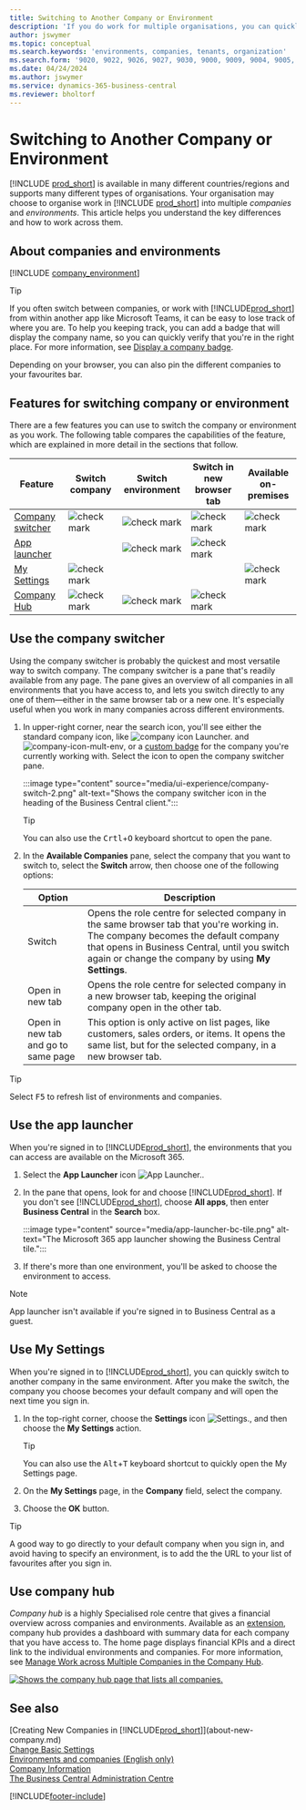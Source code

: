 ```yaml
---
title: Switching to Another Company or Environment
description: 'If you do work for multiple organisations, you can quickly switch between the environments and companies.'
author: jswymer
ms.topic: conceptual
ms.search.keywords: 'environments, companies, tenants, organization'
ms.search.form: '9020, 9022, 9026, 9027, 9030, 9000, 9009, 9004, 9005, 9024, 9006, 9007, 9010, 9016, 9017'
ms.date: 04/24/2024
ms.author: jswymer
ms.service: dynamics-365-business-central
ms.reviewer: bholtorf
---
```


# Switching to Another Company or Environment

[!INCLUDE [prod_short](includes/prod_short.md)] is available in many different countries/regions and supports many different types of organisations. Your organisation may choose to organise work in [!INCLUDE [prod_short](includes/prod_short.md)] into multiple *companies* and *environments*. This article helps you understand the key differences and how to work across them.

## About companies and environments

[!INCLUDE [company_environment](includes/company_environment.md)]

> [!TIP]
> If you often switch between companies, or work with [!INCLUDE[prod_short](includes/prod_short.md)] from within another app like Microsoft Teams, it can be easy to lose track of where you are. To help you keeping track, you can add a badge that will display the company name, so you can quickly verify that you're in the right place. For more information, see [Display a company badge](admin-company-information.md#badge).
> 
> Depending on your browser, you can also pin the different companies to your favourites bar.  

<!--
[!INCLUDE [about-ui-learn](includes/about-ui-learn.md)]-->

## Features for switching company or environment

There are a few features you can use to switch the company or environment as you work. The following table compares the capabilities of the feature, which are explained in more detail in the sections that follow.

|Feature|Switch company|Switch environment|Switch in new browser tab| Available on-premises|
|-------|--------------|------------------|-------------------------|----------------------|
|[Company switcher](#use-the-company-switcher)|![check mark](media/check.png "cheque")|![check mark](media/check.png "cheque")|![check mark](media/check.png "cheque")|![check mark](media/check.png "cheque")|
|[App launcher](#use-the-app-launcher)||![check mark](media/check.png "cheque")|![check mark](media/check.png "cheque")||
|[My Settings](#use-my-settings)|![check mark](media/check.png "cheque")|||![check mark](media/check.png "cheque")|
|[Company Hub](#use-company-hub)|![check mark](media/check.png "cheque")|![check mark](media/check.png "cheque")|![check mark](media/check.png "cheque")||

## Use the company switcher

Using the company switcher is probably the quickest and most versatile way to switch company. The company switcher is a pane that's readily available from any page. The pane gives an overview of all companies in all environments that you have access to, and lets you switch directly to any one of them&mdash;either in the same browser tab or a new one. It's especially useful when you work in many companies across different environments.

1. In upper-right corner, near the search icon, you'll see either the standard company icon, like ![company icon Launcher.](media/ui-experience/company-icon.png "Displays the company switcher icon used when there is a single environment") and ![company-icon-mult-env](media/ui-experience/company-icon-multi-env.png "Displays the company switcher icon used when there are multiple environments"), or a [custom badge](admin-company-information.md#badge) for the company you're currently working with. Select the icon to open the company switcher pane.

   :::image type="content" source="media/ui-experience/company-switch-2.png" alt-text="Shows the company switcher icon in the heading of the Business Central client.":::  

   > [!TIP]
   > You can also use the <kbd>Crtl</kbd>+<kbd>O</kbd> keyboard shortcut to open the pane.
2. In the **Available Companies** pane, select the company that you want to switch to, select the **Switch** arrow, then choose one of the following options:

   |Option|Description|
   |------|-----------|
   |Switch|Opens the role centre for selected company in the same browser tab that you're working in. The company becomes the default company that opens in Business Central, until you switch again or change the company by using **My Settings**. |
   |Open in new tab|Opens the role centre for selected company in a new browser tab, keeping the original company open in the other tab.|
   |Open in new tab and go to same page|This option is only active on list pages, like customers, sales orders, or items. It opens the same list, but for the selected company, in a new browser tab. |

> [!TIP]
> Select <kbd>F5</kbd> to refresh list of environments and companies.

## Use the app launcher

When you're signed in to [!INCLUDE[prod_short](includes/prod_short.md)], the environments that you can access are available on the Microsoft 365.  

1. Select the **App Launcher** icon ![App Launcher.](media/app-launcher-icon.png "The App Launcher provides access to more features").
2. In the pane that opens, look for and choose [!INCLUDE[prod_short](includes/prod_short.md)]. If you don't see [!INCLUDE[prod_short](includes/prod_short.md)], choose **All apps**, then enter **Business Central** in the **Search** box.

   :::image type="content" source="media/app-launcher-bc-tile.png" alt-text="The Microsoft 365 app launcher showing the Business Central tile.":::  

3. If there's more than one environment, you'll be asked to choose the environment to access.

> [!NOTE]
> App launcher isn't available if you're signed in to Business Central as a guest.

<!--
The following image shows tiles for accessing production and sandbox environments on the Dynamics 365 Home page.

:::image type="content" source="media/app-picker-environments.png" alt-text="The Dynamics 365 Home page showing production and sandbox environments.":::
-->
## Use My Settings

When you're signed in to [!INCLUDE[prod_short](includes/prod_short.md)], you can quickly switch to another company in the same environment. After you make the switch, the company you choose becomes your default company and will open the next time you sign in.

1. In the top-right corner, choose the **Settings** icon ![Settings.](media/ui-experience/settings_icon_small.png "Settings icon for role centre"), and then choose the **My Settings** action.

    > [!TIP]
    > You can also use the <kbd>Alt</kbd>+<kbd>T</kbd> keyboard shortcut to quickly open the My Settings page.

2. On the **My Settings** page, in the **Company** field, select the company.  
3. Choose the **OK** button.

> [!TIP]
> A good way to go directly to your default company when you sign in, and avoid having to specify an environment, is to add the the URL to your list of favourites after you sign in.

## Use company hub

*Company hub* is a highly Specialised role centre that gives a financial overview across companies and environments. Available as an [extension](ui-extensions-company-hub.md), company hub provides a dashboard with summary data for each company that you have access to. The home page displays financial KPIs and a direct link to the individual environments and companies. For more information, see [Manage Work across Multiple Companies in the Company Hub](company-hub.md).

[![Shows the company hub page that lists all companies.](media/company-hub.png)](media/company-hub.png#lightbox)  

## See also

[Creating New Companies in [!INCLUDE[prod_short](includes/prod_short.md)]](about-new-company.md)  
[Change Basic Settings](ui-change-basic-settings.md)  
[Environments and companies (English only)](/dynamics365/business-central/dev-itpro/administration/tenant-environment-topology)  
[Company Information](admin-company-information.md)  
[The Business Central Administration Centre](/dynamics365/business-central/dev-itpro/administration/tenant-admin-center)  

[!INCLUDE[footer-include](includes/footer-banner.md)]
